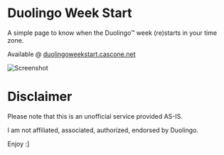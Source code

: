 # Duolingo Week Start
A simple page to know when the Duolingo™ week (re)starts in your time zone.

Available @ [duolingoweekstart.cascone.net](https://duolingoweekstart.cascone.net)

![Screenshot](https://duolingoweekstart.cascone.net/img/screenshot_example.png)

# Disclaimer
Please note that this is an unofficial service provided AS-IS.

I am not affiliated, associated, authorized, endorsed by Duolingo.

Enjoy :]